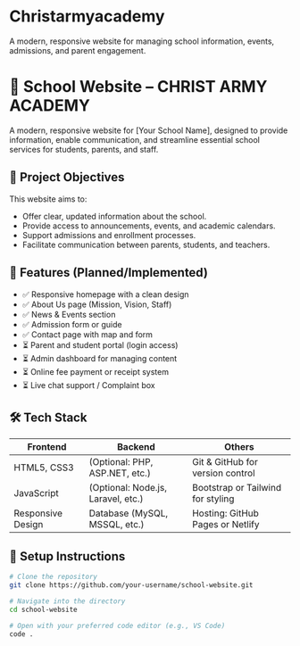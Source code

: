 # Christarmyacademy
A modern, responsive website for managing school information, events, admissions, and parent engagement.
# 🏫 School Website – CHRIST ARMY ACADEMY

A modern, responsive website for [Your School Name], designed to provide information, enable communication, and streamline essential school services for students, parents, and staff.

## 📌 Project Objectives

This website aims to:
- Offer clear, updated information about the school.
- Provide access to announcements, events, and academic calendars.
- Support admissions and enrollment processes.
- Facilitate communication between parents, students, and teachers.

## 🚀 Features (Planned/Implemented)

- ✅ Responsive homepage with a clean design
- ✅ About Us page (Mission, Vision, Staff)
- ✅ News & Events section
- ✅ Admission form or guide
- ✅ Contact page with map and form
- ⏳ Parent and student portal (login access)
- ⏳ Admin dashboard for managing content
- ⏳ Online fee payment or receipt system
- ⏳ Live chat support / Complaint box

## 🛠️ Tech Stack

| Frontend        | Backend        | Others                  |
|-----------------|----------------|--------------------------|
| HTML5, CSS3     | (Optional: PHP, ASP.NET, etc.) | Git & GitHub for version control |
| JavaScript      | (Optional: Node.js, Laravel, etc.) | Bootstrap or Tailwind for styling |
| Responsive Design | Database (MySQL, MSSQL, etc.) | Hosting: GitHub Pages or Netlify |

## 🔧 Setup Instructions

```bash
# Clone the repository
git clone https://github.com/your-username/school-website.git

# Navigate into the directory
cd school-website

# Open with your preferred code editor (e.g., VS Code)
code .
